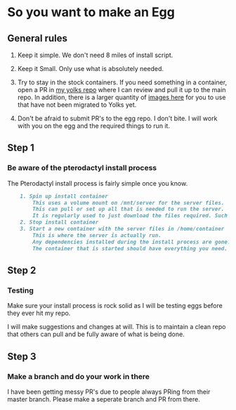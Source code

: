 # So you want to make an Egg

## General rules

1. Keep it simple.
    We don't need 8 miles of install script.

2. Keep it Small.
    Only use what is absolutely needed.

3. Try to stay in the stock containers.
    If you need something in a container, open a PR in [my yolks repo](https://github.com/parkervcp/yolks) where I can review and pull it up to the main repo. In addition, there is a larger quantity of [images here](https://github.com/parkervcp/images) for you to use that have not been migrated to Yolks yet.

4. Don't be afraid to submit PR's to the egg repo.
    I don't bite. I will work with you on the egg and the required things to run it.

## Step 1

### Be aware of the pterodactyl install process

The Pterodactyl install process is fairly simple once you know.

```md
    1. Spin up install container
        This uses a volume mount on /mnt/server for the server files.
        This can pull or set up all that is needed to run the server.
        It is regularly used to just download the files required. Such as server files and configs.
    2. Stop install container
    3. Start a new container with the server files in /home/container
        This is where the server is actually run.
        Any dependencies installed during the install process are gone.
        The container that is started should have everything you need.
```

## Step 2

### Testing

Make sure your install process is rock solid as I will be testing eggs before they ever hit my repo.

I will make suggestions and changes at will.
This is to maintain a clean repo that others can pull and be fully aware of what is being done.

## Step 3

### Make a branch and do your work in there

I have been getting messy PR's due to people always PRing from their master branch. Please make a seperate branch and PR from there.

